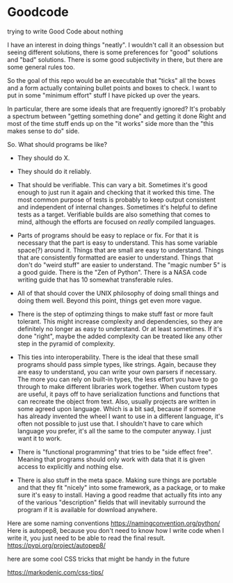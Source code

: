 # Goodcode
trying to write Good Code about nothing

I have an interest in doing things "neatly". I wouldn't call it an obsession but seeing different solutions, there is some preferences for "good" solutions and "bad" solutions. There is some good subjectivity in there, but there are some general rules too.

So the goal of this repo would be an executable that "ticks" all the boxes and a form actually containing bullet points and boxes to check. I want to put in some "minimum effort" stuff I have picked up over the years.

In particular, there are some ideals that are frequently ignored? It's probably a spectrum between "getting something done" and getting it done Right and most of the time stuff ends up on the "it works" side more than the "this makes sense to do" side.

So. What should programs be like?

 * They should do X.
 * They should do it reliably.
 * That should be verifiable. This can vary a bit. Sometimes it's good enough to just run it again and checking that it worked this time. The most common purpose of tests is probably to keep output consistent and independent of internal changes. Sometimes it's helpful to define tests as a target. Verifiable builds are also something that comes to mind, although the efforts are focused on *really* compiled languages.
 * Parts of programs should be easy to replace or fix. For that it is necessary that the part is easy to understand. This has some variable space(?) around it. Things that are small are easy to understand. Things that are consistently formatted are easier to understand. Things that don't do "weird stuff" are easier to understand. The "magic number 5" is a good guide. There is the "Zen of Python". There is a NASA code writing guide that has 10 somewhat transferable rules.
 
 * All of that should cover the UNIX philosophy of doing small things and doing them well.
Beyond this point, things get even more vague.
 * There is the step of optimzing things to make stuff fast or more fault tolerant. This might increase complexity and dependencies, so they are definitely no longer as easy to understand. Or at least sometimes. If it's done "right", maybe the added complexity can be treated like any other step in the pyramid of complexity.
 * This ties into interoperability. There is the ideal that these small programs should pass simple types, like strings. Again, because they are easy to understand, you can write your own parsers if necessary. The more you can rely on built-in types, the less effort you have to go through to make different libraries work together. When custom types are useful, it pays off to have serialization functions and functions that can recreate the object from text. Also, usually projects are written in some agreed upon language. Which is a bit sad, because if someone has already invented the wheel I want to use in a different language, it's often not possible to just use that. I shouldn't have to care which language you prefer, it's all the same to the computer anyway. I just want it to work.
 * There is "functional programming" that tries to be "side effect free". Meaning that programs should only work with data that it is given access to explicitly and nothing else.
 * There is also stuff in the meta space. Making sure things are portable and that they fit "nicely" into some framework, as a package, or to make sure it's easy to install. Having a good readme that actually fits into any of the various "description" fields that will inevitably surround the program if it is available for download anywhere.

Here are some naming conventions https://namingconvention.org/python/
Here is autopep8, because you don't need to know how I write code when I write it, you just need to be able to read the final result. https://pypi.org/project/autopep8/


here are some cool CSS tricks that might be handy in the future

https://markodenic.com/css-tips/
